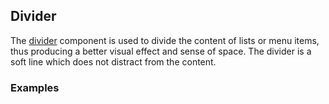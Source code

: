 ## Divider

The [divider](https://material.google.com/components/dividers.html) component is used to divide the content of lists or menu items, thus producing a better visual effect and sense of space. The divider is a soft line which does not distract from the content.

### Examples
